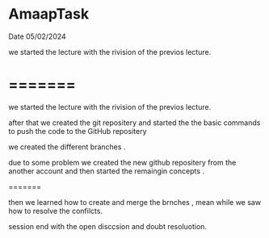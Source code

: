 # AmaapTask

Date 05/02/2024

we started the lecture with the rivision of the previos lecture.

# =======

we started the lecture with the rivision of the previos lecture.

after that we created the git repositery and started the the basic commands to push the code to the GitHub repositery

we created the different branches .

due to some problem we created the new github repositery from the another account and then started the remaingin concepts .

=======

then we learned how to create and merge the brnches , mean while we saw how to resolve the confilcts.

session end with the open disccsion and doubt resoluotion.
